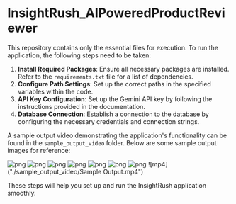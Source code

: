 # InsightRush_AIPoweredProductReviewer

This repository contains only the essential files for execution. To run the application, the following steps need to be taken:

1. **Install Required Packages**: Ensure all necessary packages are installed. Refer to the `requirements.txt` file for a list of dependencies.
2. **Configure Path Settings**: Set up the correct paths in the specified variables within the code.
3. **API Key Configuration**: Set up the Gemini API key by following the instructions provided in the documentation.
4. **Database Connection**: Establish a connection to the database by configuring the necessary credentials and connection strings.

A sample output video demonstrating the application's functionality can be found in the `sample_output_video` folder. Below are some sample output images for reference:

![png](./sample_output_iamges/1.png)
![png](./sample_output_iamges/2.png)
![png](./sample_output_iamges/3.png)
![png](./sample_output_iamges/4.png)
![png](./sample_output_iamges/5.png)
![png](./sample_output_iamges/6.png)
![png](./sample_output_iamges/7.png)
![mp4]("./sample_output_video/Sample Output.mp4")

These steps will help you set up and run the InsightRush application smoothly.
